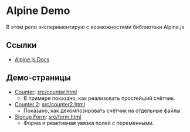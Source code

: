 # Alpine Demo

В этом репо экспериментирую с возможностями библиотеки Alpine.js

## Ссылки

- [Alpine.js Docs](https://alpinejs.dev/start-here)

## Демо-страницы

- [Counter](https://hazadus.github.io/alpine-demo/src/counter.html): [src/counter.html](./src/counter.html)
  - В примере показано, как реализовать простейший счётчик. 
- [Counter 2](https://hazadus.github.io/alpine-demo/src/counter2.html): [src/counter2.html](./src/counter2.html)
  - Показано, как декомпозировать счётчик на отдельные файлы.
- [Signup Form](https://hazadus.github.io/alpine-demo/src/form.html): [src/form.html](./src/form.html)
  - Форма и реактивная увязка полей с переменными.
